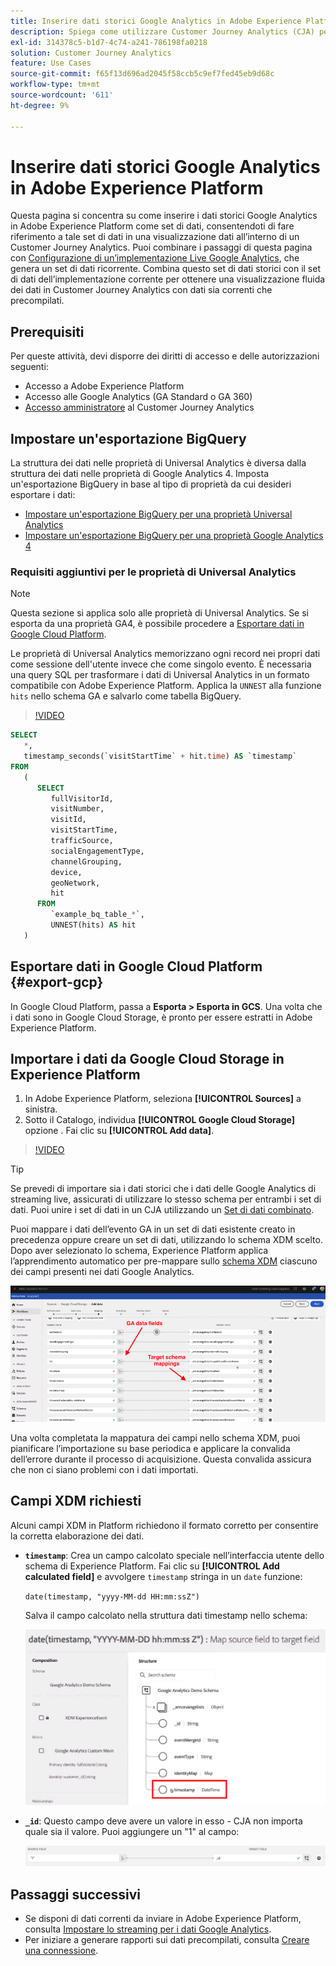 ```yaml
---
title: Inserire dati storici Google Analytics in Adobe Experience Platform
description: Spiega come utilizzare Customer Journey Analytics (CJA) per acquisire i dati Google Analytics in Adobe Experience Platform.
exl-id: 314378c5-b1d7-4c74-a241-786198fa0218
solution: Customer Journey Analytics
feature: Use Cases
source-git-commit: f65f13d696ad2045f58ccb5c9ef7fed45eb9d68c
workflow-type: tm+mt
source-wordcount: '611'
ht-degree: 9%

---
```



# Inserire dati storici Google Analytics in Adobe Experience Platform

Questa pagina si concentra su come inserire i dati storici Google Analytics in Adobe Experience Platform come set di dati, consentendoti di fare riferimento a tale set di dati in una visualizzazione dati all’interno di un Customer Journey Analytics. Puoi combinare i passaggi di questa pagina con [Configurazione di un’implementazione Live Google Analytics](streaming.md), che genera un set di dati ricorrente. Combina questo set di dati storici con il set di dati dell’implementazione corrente per ottenere una visualizzazione fluida dei dati in Customer Journey Analytics con dati sia correnti che precompilati.

## Prerequisiti

Per queste attività, devi disporre dei diritti di accesso e delle autorizzazioni seguenti:

* Accesso a Adobe Experience Platform
* Accesso alle Google Analytics (GA Standard o GA 360)
* [Accesso amministratore](/help/getting-started/cja-access-control.md) al Customer Journey Analytics

## Impostare un&#39;esportazione BigQuery

La struttura dei dati nelle proprietà di Universal Analytics è diversa dalla struttura dei dati nelle proprietà di Google Analytics 4. Imposta un&#39;esportazione BigQuery in base al tipo di proprietà da cui desideri esportare i dati:

* [Impostare un&#39;esportazione BigQuery per una proprietà Universal Analytics](https://support.google.com/analytics/answer/3416092)
* [Impostare un&#39;esportazione BigQuery per una proprietà Google Analytics 4](https://support.google.com/analytics/answer/9823238)

### Requisiti aggiuntivi per le proprietà di Universal Analytics

>[!NOTE]
>
>Questa sezione si applica solo alle proprietà di Universal Analytics. Se si esporta da una proprietà GA4, è possibile procedere a [Esportare dati in Google Cloud Platform](#export-gcp).

Le proprietà di Universal Analytics memorizzano ogni record nei propri dati come sessione dell&#39;utente invece che come singolo evento. È necessaria una query SQL per trasformare i dati di Universal Analytics in un formato compatibile con Adobe Experience Platform. Applica la `UNNEST` alla funzione `hits` nello schema GA e salvarlo come tabella BigQuery.

>[!VIDEO](https://video.tv.adobe.com/v/332634)

```sql
SELECT
   *,
   timestamp_seconds(`visitStartTime` + hit.time) AS `timestamp` 
FROM
   (
      SELECT
         fullVisitorId,
         visitNumber,
         visitId,
         visitStartTime,
         trafficSource,
         socialEngagementType,
         channelGrouping,
         device,
         geoNetwork,
         hit 
      FROM
         `example_bq_table_*`,
         UNNEST(hits) AS hit 
   )
```

## Esportare dati in Google Cloud Platform {#export-gcp}

In Google Cloud Platform, passa a **Esporta > Esporta in GCS**. Una volta che i dati sono in Google Cloud Storage, è pronto per essere estratti in Adobe Experience Platform.

## Importare i dati da Google Cloud Storage in Experience Platform

1. In Adobe Experience Platform, seleziona **[!UICONTROL Sources]** a sinistra.
1. Sotto il Catalogo, individua **[!UICONTROL Google Cloud Storage]** opzione . Fai clic su **[!UICONTROL Add data]**.

>[!VIDEO](https://video.tv.adobe.com/v/332676)

>[!TIP]
>
>Se prevedi di importare sia i dati storici che i dati delle Google Analytics di streaming live, assicurati di utilizzare lo stesso schema per entrambi i set di dati. Puoi unire i set di dati in un CJA utilizzando un [Set di dati combinato](/help/connections/combined-dataset.md).

Puoi mappare i dati dell’evento GA in un set di dati esistente creato in precedenza oppure creare un set di dati, utilizzando lo schema XDM scelto. Dopo aver selezionato lo schema, Experience Platform applica l’apprendimento automatico per pre-mappare sullo [schema XDM](https://experienceleague.adobe.com/docs/experience-platform/xdm/home.html?lang=it#ui) ciascuno dei campi presenti nei dati Google Analytics.

![Mappa dello schema](../assets/schema-map.png)

Una volta completata la mappatura dei campi nello schema XDM, puoi pianificare l’importazione su base periodica e applicare la convalida dell’errore durante il processo di acquisizione. Questa convalida assicura che non ci siano problemi con i dati importati.

## Campi XDM richiesti

Alcuni campi XDM in Platform richiedono il formato corretto per consentire la corretta elaborazione dei dati.

* **`timestamp`**: Crea un campo calcolato speciale nell’interfaccia utente dello schema di Experience Platform. Fai clic su **[!UICONTROL Add calculated field]** e avvolgere `timestamp` stringa in un `date` funzione:

   `date(timestamp, "yyyy-MM-dd HH:mm:ssZ")`

   Salva il campo calcolato nella struttura dati timestamp nello schema:

   ![Marca temporale](../assets/timestamp.png)

* **`_id`**: Questo campo deve avere un valore in esso - CJA non importa quale sia il valore. Puoi aggiungere un &quot;1&quot; al campo:

   ![ID](../assets/_id.png)

## Passaggi successivi

* Se disponi di dati correnti da inviare in Adobe Experience Platform, consulta [Impostare lo streaming per i dati Google Analytics](streaming.md).
* Per iniziare a generare rapporti sui dati precompilati, consulta [Creare una connessione](/help/connections/create-connection.md).
